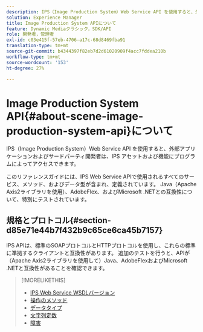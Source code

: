 ```yaml
---
description: IPS（Image Production System）Web Service API を使用すると、外部アプリケーションおよびサードパーティ開発者は、IPS アセットおよび機能にプログラムによってアクセスできます。
solution: Experience Manager
title: Image Production System APIについて
feature: Dynamic Mediaクラシック，SDK/API
role: 開発者，管理者
exl-id: c03e415f-57eb-4706-a17c-68d8469fba91
translation-type: tm+mt
source-git-commit: b4344397f82eb7d2d61020909f4acc7fddea210b
workflow-type: tm+mt
source-wordcount: '153'
ht-degree: 27%

---
```


# Image Production System API{#about-scene-image-production-system-api}について

IPS（Image Production System）Web Service API を使用すると、外部アプリケーションおよびサードパーティ開発者は、IPS アセットおよび機能にプログラムによってアクセスできます。

このリファレンスガイドには、IPS Web Service APIで使用されるすべてのサービス、メソッド、およびデータ型が含まれ、定義されています。 Java（Apache Axis2ライブラリを使用）、AdobeFlex、およびMicrosoft .NETとの互換性について、特別にテストされています。

## 規格とプロトコル{#section-d85e71e44b7f432b9c65ce6ca45b7157}

IPS APIは、標準のSOAPプロトコルとHTTPプロトコルを使用し、これらの標準に準拠するクライアントと互換性があります。 追加のテストを行うと、APIが（Apache Axis2ライブラリを使用して）Java、AdobeFlexおよびMicrosoft .NETと互換性があることを確認できます。

>[!MORELIKETHIS]
>
>* [IPS Web Service WSDLバージョン](c-wsdl-versions.md#concept-aff3e13f3b59486882260b5f2e962226)
>* [操作のメソッド](operations/c-operations-intro/c-methods/c-methods.md)
>* [データタイプ](types/c-data-types/c-data-types.md#concept-dcf2ce73ff334e22bc4c634e3a0a50a6)
>* [文字列定数](string-constants/c-string-constants/c-string-constants.md)
>* [障害](faults/c-faults/c-faults.md#concept-28c5e495f39443ecab05384d8cf8ab6b)

